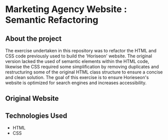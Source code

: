 # Marketing Agency Website : Semantic Refactoring

## About the project

The exercise undertaken in this repository was to refactor the HTML and CSS code previously used to build the 'Horiseon' website. The original version lacked the used of semantic elements within the HTML code, likewise the CSS required some simplification by removing duplicates and restructuring some of the original HTML class structure to ensure a concise and clean solution. The goal of this exercise is to ensure Horieseon's website is optimized for search engines and increases accessibility.

## Original Website

## Technologies Used

- HTML
- CSS
